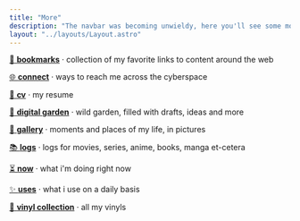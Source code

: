 ```yaml
---
title: "More"
description: "The navbar was becoming unwieldy, here you'll see some more of the various pages."
layout: "../layouts/Layout.astro"
---
```


[🔖 **bookmarks**](/bookmarks) · collection of my favorite links to content around the web

[🌐 **connect**](/connect) · ways to reach me across the cyberspace

[📜 **cv**](/cv) · my resume

[🌱 **digital garden**](/garden) · wild garden, filled with drafts, ideas and more

[📸 **gallery**](/gallery) · moments and places of my life, in pictures

[📚 **logs**](/logs) · logs for movies, series, anime, books, manga et-cetera

[⏳ **now**](/now) · what i'm doing right now

[✨ **uses**](/uses) · what i use on a daily basis

[📀 **vinyl collection**](/vinyl) · all my vinyls
